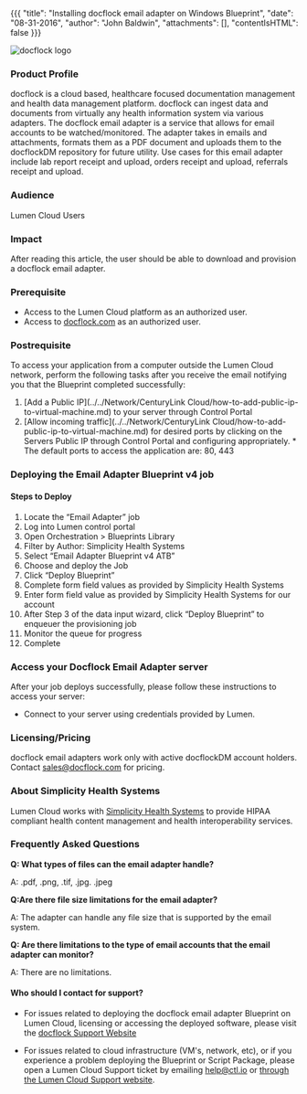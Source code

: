 {{{
  "title": "Installing docflock email adapter on Windows Blueprint",
  "date": "08-31-2016",
  "author": "John Baldwin",
  "attachments": [],
  "contentIsHTML": false
}}}

![docflock logo](../../images/docflock-logo.png)

### Product Profile

docflock is a cloud based, healthcare focused documentation management and health data management platform.  docflock can ingest data and documents from virtually any health information system via various adapters.  The docflock email adapter is a service that allows for email accounts to be watched/monitored.  The adapter takes in emails and attachments, formats them as a PDF document and uploads them to the docflockDM repository for future utility.  Use cases for this email adapter include lab report receipt and upload, orders receipt and upload, referrals receipt and upload.



### Audience
Lumen Cloud Users

### Impact
After reading this article, the user should be able to download and provision a docflock email adapter.


### Prerequisite
- Access to the Lumen Cloud platform as an authorized user.
- Access to [docflock.com](http://docflock.com/) as an authorized user.

### Postrequisite

To access your application from a computer outside the Lumen Cloud network, perform the following tasks after you receive the email notifying you that the Blueprint completed successfully:
  1. [Add a Public IP](../../Network/CenturyLink Cloud/how-to-add-public-ip-to-virtual-machine.md) to your server through Control Portal
  2. [Allow incoming traffic](../../Network/CenturyLink Cloud/how-to-add-public-ip-to-virtual-machine.md) for desired ports by clicking on the Servers Public IP through Control Portal and configuring appropriately.
    * The default ports to access the application are: 80, 443

### Deploying the Email Adapter Blueprint v4 job

#### Steps to Deploy
1. Locate the “Email Adapter” job
  1. Log into Lumen control portal
  2. Open Orchestration > Blueprints Library
  3. Filter by Author: Simplicity Health Systems
  4. Select “Email Adapter Blueprint v4 ATB”
2. Choose and deploy the Job
  1. Click “Deploy Blueprint”
3. Complete form field values as provided by Simplicity Health Systems
  1. Enter form field value as provided by Simplicity Health Systems for our account
  2. After Step 3 of the data input wizard, click “Deploy Blueprint” to enqueuer the provisioning job
4. Monitor the queue for progress
5. Complete

### Access your Docflock Email Adapter server
After your job deploys successfully, please follow these instructions to access your server:

* Connect to your server using credentials provided by Lumen.

### Licensing/Pricing
docflock email adapters work only with active docflockDM account holders.  Contact sales@docflock.com for pricing.

### About Simplicity Health Systems
Lumen Cloud works with [Simplicity Health Systems](http://www.docflock.com) to provide HIPAA compliant health content management and health interoperability services.


### Frequently Asked Questions

**Q: What types of files can the email adapter handle?**

A: .pdf, .png, .tif, .jpg. .jpeg

**Q:Are there file size limitations for the email adapter?**

A: The adapter can handle any file size that is supported by the email system.  

**Q: Are there limitations to the type of email accounts that the email adapter can monitor?**

A: There are no limitations.


#### Who should I contact for support?
* For issues related to deploying the docflock email adapter Blueprint on Lumen Cloud, licensing or accessing the deployed software, please visit the [docflock Support Website](http://support.docflock.com)

* For issues related to cloud infrastructure (VM's, network, etc), or if you experience a problem deploying the Blueprint or Script Package, please open a Lumen Cloud Support ticket by emailing [help@ctl.io](mailto:help@ctl.io) or [through the Lumen Cloud Support website](https://t3n.zendesk.com/tickets/new).

